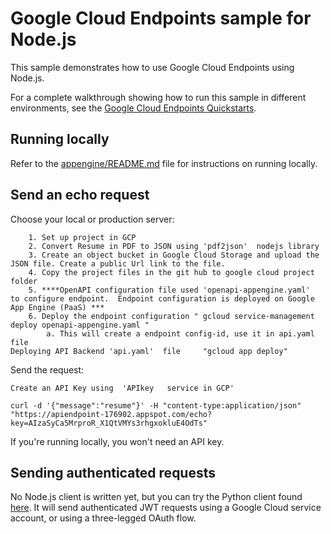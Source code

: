 # Google Cloud Endpoints sample for Node.js

This sample demonstrates how to use Google Cloud Endpoints using Node.js.

For a complete walkthrough showing how to run this sample in different
environments, see the
[Google Cloud Endpoints Quickstarts](https://cloud.google.com/endpoints/docs/quickstarts).

## Running locally

Refer to the [appengine/README.md](../../appengine/README.md) file for
instructions on running locally.

## Send an echo request

Choose your local or production server:

```
	1. Set up project in GCP
	2. Convert Resume in PDF to JSON using 'pdf2json'  nodejs library
	3. Create an object bucket in Google Cloud Storage and upload the JSON file. Create a public Url link to the file.
	4. Copy the project files in the git hub to google cloud project folder
	5. ****OpenAPI configuration file used 'openapi-appengine.yaml'  to configure endpoint.  Endpoint configuration is deployed on Google App Engine (PaaS) ***
	6. Deploy the endpoint configuration " gcloud service-management deploy openapi-appengine.yaml "
		a. This will create a endpoint config-id, use it in api.yaml  file
Deploying API Backend 'api.yaml'  file     "gcloud app deploy" 
```

Send the request:

```
Create an API Key using  'APIkey   service in GCP'

curl -d '{"message":"resume"}' -H "content-type:application/json" "https://apiendpoint-176902.appspot.com/echo?key=AIzaSyCa5MrproR_X1QtVMYs3rhgxokluE4OdTs"
```

If you're running locally, you won't need an API key.

## Sending authenticated requests

No Node.js client is written yet, but you can try the Python client found [here][python-client].
It will send authenticated JWT requests using a Google Cloud service account, or using a three-legged OAuth flow.

[python-client]: https://github.com/GoogleCloudPlatform/python-docs-samples/tree/master/endpoints/getting-started
